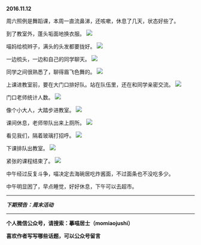 **2016.11.12**

周六照例是舞蹈课，本周一直流鼻涕，还咳嗽，休息了几天，状态好些了。

到了教室外，蓬头垢面地换衣服。
![](https://pic3.zhimg.com/v2-fcd7e5c85d541c2d2b5bf96eb292d769.jpg)

喵妈给梳辫子，满头的头发都要拢好。
![](https://pic1.zhimg.com/v2-9586bf39199abb8c96d1f26650511937.jpg)

一边梳头，一边和自己的同学聊天。
![](https://pic3.zhimg.com/v2-517d5d5acaf31c7c7fae3cbb6e8a0f5c.jpg)

同学之间很熟悉了，聊得眉飞色舞的。
![](https://pic4.zhimg.com/v2-dc60c84dbaf340ef5aa5ba6efb365edd.jpg)

上课进教室前，要在大门口排好队。站在队伍里，还在和同学亲密交流。
![](https://pic1.zhimg.com/v2-6565be8294424aa2c9f5ad7c3998a706.jpg)

门口老师统计人数。
![](https://pic1.zhimg.com/v2-c643e73d44ad6f841591c02d2726e0d7.jpg)

像个小大人，大踏步进教室。
![](https://pic4.zhimg.com/v2-6567cac3a6ea1d9c831472ee73d2fa66.jpg)

课间休息，老师带队出来上厕所。
![](https://pic2.zhimg.com/v2-c06c6cb690534a02268ebd4ff97ff3de.jpg)

看见我们，隔着玻璃打招呼。
![](https://pic1.zhimg.com/v2-8f4aeb3987175f2358489a5160c6f485.jpg)

下课排队出教室。
![](https://pic3.zhimg.com/v2-8d079b84ee3e9621006c29c4d09c0278.jpg)

紧张的课程结束了。
![](https://pic4.zhimg.com/v2-17b593144c586447d0b1c59c90a3afec.jpg)

中午经过反复斗争，喵决定去海碗居吃炸酱面，不过面条也不没吃多少。

中午明显困了，早点睡觉，好好休息，下午可以去超市。




***

***下期预告：周末活动***

***

**个人微信公众号，请搜索：摹喵居士（momiaojushi）**

**喜欢作者写写哪些话题，可以公众号留言**